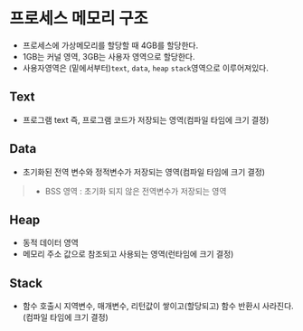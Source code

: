 # 프로세스 메모리 구조 

* 프로세스에 가상메모리를 할당할 때 4GB를 할당한다.
* 1GB는 커널 영역, 3GB는 사용자 영역으로 할당한다.
* 사용자영역은 (밑에서부터)`text`, `data`, `heap` `stack`영역으로 이루어져있다.

## Text

* 프로그램 text 즉, 프로그램 코드가 저장되는 영역(컴파일 타임에 크기 결정)

## Data

* 초기화된 전역 변수와 정적변수가 저장되는 영역(컴파일 타임에 크기 결정)

> + BSS 영역 : 초기화 되지 않은 전역변수가 저장되는 영역 

## Heap

* 동적 데이터 영역
* 메모리 주소 값으로 참조되고 사용되는 영역(런타임에 크기 결정)

## Stack

* 함수 호출시 지역변수, 매개변수, 리턴값이 쌓이고(할당되고) 함수 반환시 사라진다.(컴파일 타임에 크기 결정)
